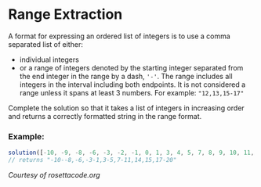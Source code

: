 # Range Extraction

A format for expressing an ordered list of integers is to use a comma separated list of either:
* individual integers
* or a range of integers denoted by the starting integer separated from the end integer in the range by a dash, `'-'`.
The range includes all integers in the interval including both endpoints. It is not considered a range unless it spans at least 3 numbers. For example: `"12,13,15-17"`

Complete the solution so that it takes a list of integers in increasing order and returns a correctly formatted string in the range format.

### Example:
```js
solution([-10, -9, -8, -6, -3, -2, -1, 0, 1, 3, 4, 5, 7, 8, 9, 10, 11, 14, 15, 17, 18, 19, 20]);
// returns "-10--8,-6,-3-1,3-5,7-11,14,15,17-20"
```
*Courtesy of rosettacode.org*
